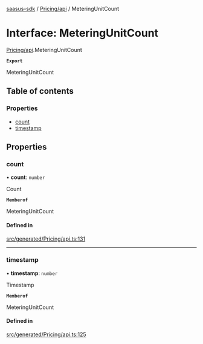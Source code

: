 [saasus-sdk](../README.md) / [Pricing/api](../modules/Pricing_api.md) / MeteringUnitCount

# Interface: MeteringUnitCount

[Pricing/api](../modules/Pricing_api.md).MeteringUnitCount

**`Export`**

MeteringUnitCount

## Table of contents

### Properties

- [count](Pricing_api.MeteringUnitCount.md#count)
- [timestamp](Pricing_api.MeteringUnitCount.md#timestamp)

## Properties

### count

• **count**: `number`

Count

**`Memberof`**

MeteringUnitCount

#### Defined in

[src/generated/Pricing/api.ts:131](https://github.com/saasus-platform/saasus-sdk-javascript/blob/c6c266c/src/generated/Pricing/api.ts#L131)

___

### timestamp

• **timestamp**: `number`

Timestamp

**`Memberof`**

MeteringUnitCount

#### Defined in

[src/generated/Pricing/api.ts:125](https://github.com/saasus-platform/saasus-sdk-javascript/blob/c6c266c/src/generated/Pricing/api.ts#L125)
